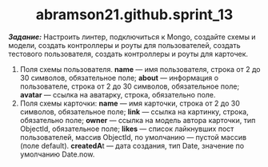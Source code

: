 # <h1 align="center">abramson21.github.sprint_13</h4>
***Задание:*** Настроить линтер, подключиться к Mongo, создайте схемы и модели, создать контроллеры и роуты для пользователей, создать тестового пользователя, создать контроллеры и роуты для карточек.

1. Поля схемы пользователя.
**name** — имя пользователя, строка от 2 до 30 символов, обязательное поле;
**about** — информация о пользователе, строка от 2 до 30 символов, обязательное поле;
**avatar** — ссылка на аватарку, строка, обязательно поле.
2. Поля схемы карточки:
**name** — имя карточки, строка от 2 до 30 символов, обязательное поле;
**link** — ссылка на картинку, строка, обязательно поле;
**owner** — ссылка на модель автора карточки, тип ObjectId, обязательное поле;
**likes** — список лайкнувших пост пользователей, массив ObjectId, по умолчанию — пустой массив (поле default).
**createdA**t — дата создания, тип Date, значение по умолчанию Date.now.
